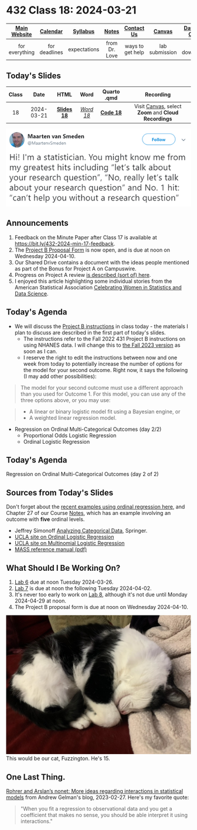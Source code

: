 # 432 Class 18: 2024-03-21

[Main Website](https://thomaselove.github.io/432-2024/) | [Calendar](https://thomaselove.github.io/432-2024/calendar.html) | [Syllabus](https://thomaselove.github.io/432-syllabus-2024/) | [Notes](https://thomaselove.github.io/432-notes/) | [Contact Us](https://thomaselove.github.io/432-2024/contact.html) | [Canvas](https://canvas.case.edu) | [Data and Code](https://github.com/THOMASELOVE/432-data) | [Sources](https://github.com/THOMASELOVE/432-classes-2024/tree/main/sources)
:-----------: | :--------------: | :----------: | :---------: | :-------------: | :-----------: | :------------: |:------:
for everything | for deadlines | expectations | from Dr. Love | ways to get help | lab submission | for downloads | to read

## Today's Slides

Class | Date | HTML | Word | Quarto .qmd | Recording
:---: | :--------: | :------: | :------: | :------: | :-------------:
18 | 2024-03-21 | **[Slides 18](https://thomaselove.github.io/432-slides-2024/slides18.html)** | *[Word 18](https://thomaselove.github.io/432-slides-2024/slides18w.docx)* | **[Code 18](https://github.com/THOMASELOVE/432-slides-2024/blob/main/slides18.qmd)** | Visit [Canvas](https://canvas.case.edu/), select **Zoom** and **Cloud Recordings**

![](figures/rq.png)

## Announcements

1. Feedback on the Minute Paper after Class 17 is available at <https://bit.ly/432-2024-min-17-feedback>.
2. The [Project B Proposal Form](https://bit.ly/432-2024-projectB-proposal-form) is now open, and is due at noon on Wednesday 2024-04-10.
3. Our Shared Drive contains a document with the ideas people mentioned as part of the Bonus for Project A on Campuswire.
4. Progress on Project A review [is described (sort of) here](https://github.com/THOMASELOVE/432-classes-2024/blob/main/projectA/portfolio_review.md).
5. I enjoyed this article highlighting some individual stories from the American Statistical Association [Celebrating Women in Statistics and Data Science](https://magazine.amstat.org/blog/2024/03/01/celebratingwomen/?_zs=3OQUl1&_zl=Q0HU9).

## Today's Agenda

- We will discuss the [Project B instructions](https://thomaselove.github.io/432-2024/projB.html) in class today - the materials I plan to discuss are described in the first part of today's slides.
    - The instructions refer to the Fall 2022 431 Project B instructions on using NHANES data. I will change this to [the Fall 2023 version](https://thomaselove.github.io/431-projectB-2023/data2.html) as soon as I can. 
    - I reserve the right to edit the instructions between now and one week from today to potentially increase the number of options for the model for your second outcome. Right now, it says the following (I may add other possibilities):

> The model for your second outcome must use a different approach than you used for Outcome 1. For this model, you can use any of the three options above, or you may use:

> - A linear or binary logistic model fit using a Bayesian engine, or
> - A weighted linear regression model.
 
- Regression on Ordinal Multi-Categorical Outcomes (day 2/2)
    - Proportional Odds Logistic Regression
    - Ordinal Logistic Regression

## Today's Agenda

Regression on Ordinal Multi-Categorical Outcomes (day 2 of 2)

## Sources from Today's Slides

Don't forget about the [recent examples using ordinal regression here](https://github.com/THOMASELOVE/432-sources/blob/main/recent.md#methods-for-regression-on-ordinal-outcomes-notes-chapter-27), and Chapter 27 of our Course [Notes](https://thomaselove.github.io/432-notes/), which has an example involving an outcome with **five** ordinal levels.

- Jeffrey Simonoff [Analyzing Categorical Data](https://pages.stern.nyu.edu/~jsimonof/AnalCatData/), Springer.
- [UCLA site on Ordinal Logistic Regression](http://stats.idre.ucla.edu/r/dae/ordinal-logistic-regression/)
- [UCLA site on Multinomial Logistic Regression](https://stats.oarc.ucla.edu/r/dae/multinomial-logistic-regression/)
- [MASS reference manual (pdf)](https://cran.r-project.org/web/packages/MASS/MASS.pdf)

## What Should I Be Working On?

1. [Lab 6](https://thomaselove.github.io/432-2024/lab6.html) due at noon Tuesday 2024-03-26.
2. [Lab 7](https://thomaselove.github.io/432-2024/lab7.html) is due at noon the following Tuesday 2024-04-02.
3. It's never too early to work on [Lab 8](https://thomaselove.github.io/432-2024/lab8.html), although it's not due until Monday 2024-04-29 at noon.
4. The Project B proposal form is due at noon on Wednesday 2024-04-10.

![](figures/fuzz_asleep.jpg) This would be our cat, Fuzzington. He's 15.

## One Last Thing.

[Rohrer and Arslan’s nonet: More ideas regarding interactions in statistical models](https://statmodeling.stat.columbia.edu/2023/02/27/rohrer-and-arslans-nonet-more-ideas-regarding-interactions-in-statistical-models/) from Andrew Gelman's blog, 2023-02-27. Here's my favorite quote:

> "When you fit a regression to observational data and you get a coefficient that makes no sense, you should be able interpret it using interactions."
